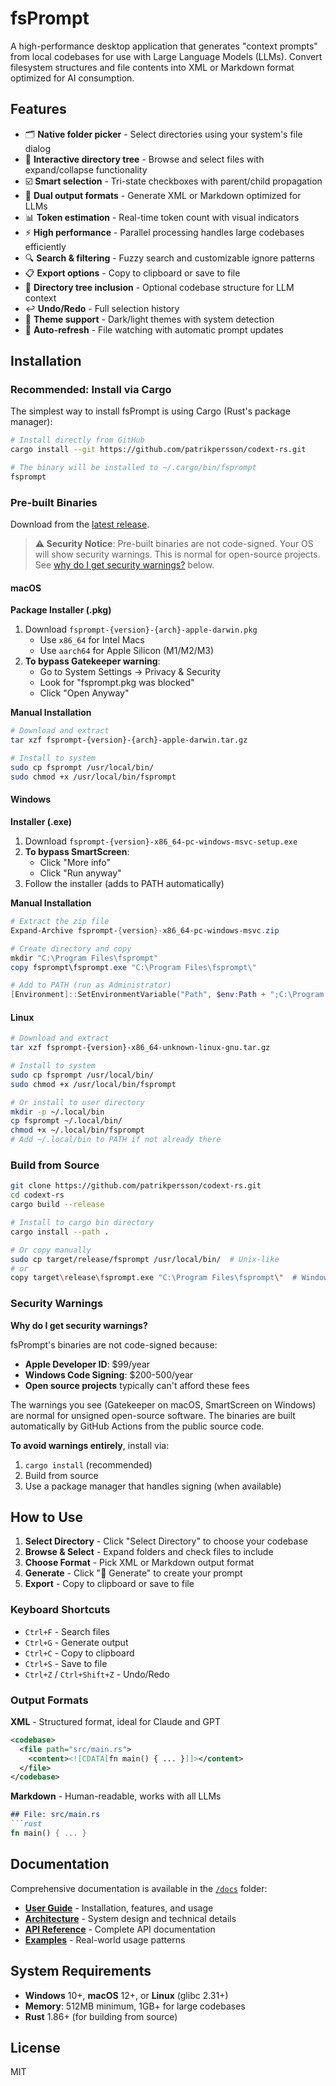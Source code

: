 # fsPrompt

A high-performance desktop application that generates "context prompts" from local codebases for use with Large Language Models (LLMs). Convert filesystem structures and file contents into XML or Markdown format optimized for AI consumption.

## Features

- 🗂️ **Native folder picker** - Select directories using your system's file dialog
- 🌳 **Interactive directory tree** - Browse and select files with expand/collapse functionality  
- ☑️ **Smart selection** - Tri-state checkboxes with parent/child propagation
- 📄 **Dual output formats** - Generate XML or Markdown optimized for LLMs
- 📊 **Token estimation** - Real-time token count with visual indicators
- ⚡ **High performance** - Parallel processing handles large codebases efficiently
- 🔍 **Search & filtering** - Fuzzy search and customizable ignore patterns
- 📋 **Export options** - Copy to clipboard or save to file
- 🌲 **Directory tree inclusion** - Optional codebase structure for LLM context
- ↩️ **Undo/Redo** - Full selection history
- 🎨 **Theme support** - Dark/light themes with system detection
- 📁 **Auto-refresh** - File watching with automatic prompt updates

## Installation

### Recommended: Install via Cargo

The simplest way to install fsPrompt is using Cargo (Rust's package manager):

```bash
# Install directly from GitHub
cargo install --git https://github.com/patrikpersson/codext-rs.git

# The binary will be installed to ~/.cargo/bin/fsprompt
fsprompt
```

### Pre-built Binaries

Download from the [latest release](https://github.com/patrikpersson/codext-rs/releases/latest).

> **⚠️ Security Notice**: Pre-built binaries are not code-signed. Your OS will show security warnings. This is normal for open-source projects. See [why do I get security warnings?](#security-warnings) below.

#### macOS

**Package Installer (.pkg)**
1. Download `fsprompt-{version}-{arch}-apple-darwin.pkg`
   - Use `x86_64` for Intel Macs
   - Use `aarch64` for Apple Silicon (M1/M2/M3)
2. **To bypass Gatekeeper warning**:
   - Go to System Settings → Privacy & Security
   - Look for "fsprompt.pkg was blocked"
   - Click "Open Anyway"

**Manual Installation**
```bash
# Download and extract
tar xzf fsprompt-{version}-{arch}-apple-darwin.tar.gz

# Install to system
sudo cp fsprompt /usr/local/bin/
sudo chmod +x /usr/local/bin/fsprompt
```

#### Windows

**Installer (.exe)**
1. Download `fsprompt-{version}-x86_64-pc-windows-msvc-setup.exe`
2. **To bypass SmartScreen**:
   - Click "More info"
   - Click "Run anyway"
3. Follow the installer (adds to PATH automatically)

**Manual Installation**
```powershell
# Extract the zip file
Expand-Archive fsprompt-{version}-x86_64-pc-windows-msvc.zip

# Create directory and copy
mkdir "C:\Program Files\fsprompt"
copy fsprompt\fsprompt.exe "C:\Program Files\fsprompt\"

# Add to PATH (run as Administrator)
[Environment]::SetEnvironmentVariable("Path", $env:Path + ";C:\Program Files\fsprompt", [EnvironmentVariableTarget]::Machine)
```

#### Linux

```bash
# Download and extract
tar xzf fsprompt-{version}-x86_64-unknown-linux-gnu.tar.gz

# Install to system
sudo cp fsprompt /usr/local/bin/
sudo chmod +x /usr/local/bin/fsprompt

# Or install to user directory
mkdir -p ~/.local/bin
cp fsprompt ~/.local/bin/
chmod +x ~/.local/bin/fsprompt
# Add ~/.local/bin to PATH if not already there
```

### Build from Source

```bash
git clone https://github.com/patrikpersson/codext-rs.git
cd codext-rs
cargo build --release

# Install to cargo bin directory
cargo install --path .

# Or copy manually
sudo cp target/release/fsprompt /usr/local/bin/  # Unix-like
# or
copy target\release\fsprompt.exe "C:\Program Files\fsprompt\"  # Windows
```

### Security Warnings

**Why do I get security warnings?**

fsPrompt's binaries are not code-signed because:
- **Apple Developer ID**: $99/year
- **Windows Code Signing**: $200-500/year
- **Open source projects** typically can't afford these fees

The warnings you see (Gatekeeper on macOS, SmartScreen on Windows) are normal for unsigned open-source software. The binaries are built automatically by GitHub Actions from the public source code.

**To avoid warnings entirely**, install via:
1. `cargo install` (recommended)
2. Build from source
3. Use a package manager that handles signing (when available)

## How to Use

1. **Select Directory** - Click "Select Directory" to choose your codebase
2. **Browse & Select** - Expand folders and check files to include
3. **Choose Format** - Pick XML or Markdown output format
4. **Generate** - Click "🚀 Generate" to create your prompt
5. **Export** - Copy to clipboard or save to file

### Keyboard Shortcuts

- `Ctrl+F` - Search files
- `Ctrl+G` - Generate output  
- `Ctrl+C` - Copy to clipboard
- `Ctrl+S` - Save to file
- `Ctrl+Z` / `Ctrl+Shift+Z` - Undo/Redo

### Output Formats

**XML** - Structured format, ideal for Claude and GPT
```xml
<codebase>
  <file path="src/main.rs">
    <content><![CDATA[fn main() { ... }]]></content>
  </file>
</codebase>
```

**Markdown** - Human-readable, works with all LLMs
```markdown
## File: src/main.rs
```rust
fn main() { ... }
```

## Documentation

Comprehensive documentation is available in the [`/docs`](docs/) folder:

- **[User Guide](docs/user-guide/)** - Installation, features, and usage
- **[Architecture](docs/architecture/)** - System design and technical details  
- **[API Reference](docs/api/)** - Complete API documentation
- **[Examples](docs/examples/)** - Real-world usage patterns

## System Requirements

- **Windows** 10+, **macOS** 12+, or **Linux** (glibc 2.31+)
- **Memory**: 512MB minimum, 1GB+ for large codebases
- **Rust** 1.86+ (for building from source)

## License

MIT